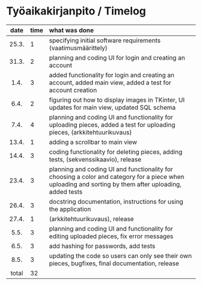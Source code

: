 # Työaikakirjanpito / Timelog

| date | time | what was done  |
| :----:|:-----| :-----|
| 25.3. | 1 | specifying initial software requirements (vaatimusmäärittely) |
| 31.3. | 2 | planning and coding UI for login and creating an account |
| 1.4. | 3 | added functionality for login and creating an account, added main view, added a test for account creation |
| 6.4. | 2 | figuring out how to display images in TKinter, UI updates for main view, updated SQL schema |
| 7.4. | 4 | planning and coding UI and functionality for uploading pieces, added a test for uploading pieces, (arkkitehtuurikuvaus)|
| 13.4. | 1 | adding a scrollbar to main view |
| 14.4. | 3  | coding functionality for deleting pieces, adding tests, (sekvenssikaavio), release |
| 23.4. | 3 | planning and coding UI and functionality for choosing a color and category for a piece when uploading and sorting by them after uploading, added tests |
| 26.4. | 3 | docstring documentation, instructions for using the application |
| 27.4. | 1 | (arkkitehtuurikuvaus), release |
| 5.5. | 3 | planning and coding UI and functionality for editing uploaded pieces, fix error messages |
| 6.5. | 3 | add hashing for passwords, add tests |
| 8.5. | 3 | updating the code so users can only see their own pieces, bugfixes, final documentation, release |
| total   | 32 | | 
